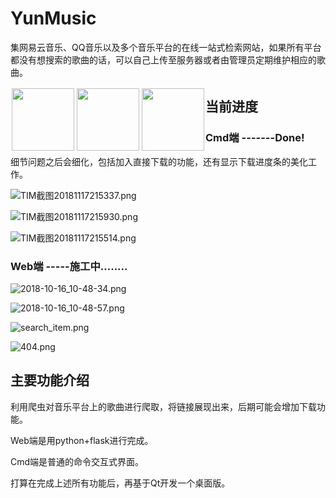 # YunMusic
集网易云音乐、QQ音乐以及多个音乐平台的在线一站式检索网站，如果所有平台都没有想搜索的歌曲的话，可以自己上传至服务器或者由管理员定期维护相应的歌曲。
<div style="float:left;border:solid 1px 000;margin:2px;"><img src="https://upload-images.jianshu.io/upload_images/7154520-6c533e2a89c7a23a.png?imageMogr2/auto-orient/strip%7CimageView2/2/w/1240"  width="100" height="100" ></div>

<div style="float:left;border:solid 1px 000;margin:2px;"><img src="https://upload-images.jianshu.io/upload_images/7154520-b981ddcec494a6b8.png?imageMogr2/auto-orient/strip%7CimageView2/2/w/1240" width="100" height="100" ></div>

<div style="float:left;border:solid 1px 000;margin:2px;"><img src="https://upload-images.jianshu.io/upload_images/7154520-5ff2df328498aae1.png?imageMogr2/auto-orient/strip%7CimageView2/2/w/1240" width="100" height="100" ></div>

## 当前进度

### Cmd端   -------**Done!**

细节问题之后会细化，包括加入直接下载的功能，还有显示下载进度条的美化工作。

![TIM截图20181117215337.png](https://upload-images.jianshu.io/upload_images/7154520-c8f48ee00bc561b9.png?imageMogr2/auto-orient/strip%7CimageView2/2/w/1240)

![TIM截图20181117215930.png](https://upload-images.jianshu.io/upload_images/7154520-521a82011aa763f9.png?imageMogr2/auto-orient/strip%7CimageView2/2/w/1240)

![TIM截图20181117215514.png](https://upload-images.jianshu.io/upload_images/7154520-96d467691067730a.png?imageMogr2/auto-orient/strip%7CimageView2/2/w/1240)

### Web端 -----施工中........

![2018-10-16_10-48-34.png](https://upload-images.jianshu.io/upload_images/7154520-e2ee1fd8fce7894b.png?imageMogr2/auto-orient/strip%7CimageView2/2/w/1240)

![2018-10-16_10-48-57.png](https://upload-images.jianshu.io/upload_images/7154520-63746e35c7a842b5.png?imageMogr2/auto-orient/strip%7CimageView2/2/w/1240)

![search_item.png](https://upload-images.jianshu.io/upload_images/7154520-4c94e807bc83a40e.png?imageMogr2/auto-orient/strip%7CimageView2/2/w/1240)

![404.png](https://upload-images.jianshu.io/upload_images/7154520-784829e13d711cb6.png?imageMogr2/auto-orient/strip%7CimageView2/2/w/1240)

## 主要功能介绍

利用爬虫对音乐平台上的歌曲进行爬取，将链接展现出来，后期可能会增加下载功能。

Web端是用python+flask进行完成。

Cmd端是普通的命令交互式界面。

打算在完成上述所有功能后，再基于Qt开发一个桌面版。